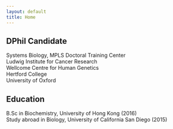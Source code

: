 ```yaml
---
layout: default
title: Home
---
```


## **DPhil Candidate** 

Systems Biology, MPLS Doctoral Training Center \
Ludwig Institute for Cancer Research \
Wellcome Centre for Human Genetics \
Hertford College \
University of Oxford

## **Education** 

B.Sc in Biochemistry, University of Hong Kong (2016) \
Study abroad in Biology, University of California San Diego (2015)


